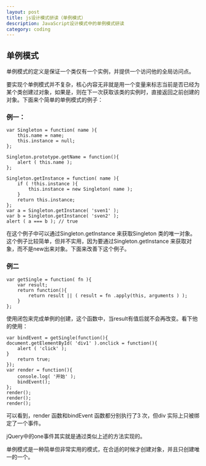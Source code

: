 ```yaml
---
layout: post
title: js设计模式研读（单例模式）
description: JavaScript设计模式中的单例模式研读
category: coding
---
```


## 单例模式

单例模式的定义是保证一个类仅有一个实例，并提供一个访问他的全局访问点。

要实现个单例模式并不复杂，核心内容无非就是用一个变量来标志当前是否已经为某个类创建过对象，如果是，则在下一次获取该类的实例时，直接返回之前创建的对象。下面来个简单的单例模式的例子：

### 例一：

    var Singleton = function( name ){
        this.name = name;
        this.instance = null;
    };

    Singleton.prototype.getName = function(){
        alert ( this.name );
    };

    Singleton.getInstance = function( name ){
        if ( !this.instance ){
            this.instance = new Singleton( name );
        }
        return this.instance;
    };
    var a = Singleton.getInstance( 'sven1' );
    var b = Singleton.getInstance( 'sven2' );
    alert ( a === b ); // true

在这个例子中可以通过Singleton.getInstance 来获取Singleton 类的唯一对象。这个例子比较简单，但并不实用，因为要通过Singleton.getInstance 来获取对象，而不是new出来对象。下面来改善下这个例子。

### 例二

    var getSingle = function( fn ){
        var result;
        return function(){
            return result || ( result = fn .apply(this, arguments ) );
        }
    };

使用闭包来完成单例的创建，这个函数中，当result有值后就不会再改变。看下他的使用：

    var bindEvent = getSingle(function(){
    document.getElementById( 'div1' ).onclick = function(){
        alert ( 'click' );
    }
        return true;
    });
    var render = function(){
        console.log( '开始' );
        bindEvent();
    };
    render();
    render();
    render();

可以看到，render 函数和bindEvent 函数都分别执行了3 次，但div 实际上只被绑定了一个事件。

jQuery中的one事件其实就是通过类似上述的方法实现的。

单例模式是一种简单但非常实用的模式，在合适的时候才创建对象，并且只创建唯一的一个。